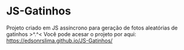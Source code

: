# JS-Gatinhos
Projeto criado em JS assíncrono para geração de fotos aleatórias de gatinhos >^.^&lt; 
Você pode acesar o projeto por aqui: https://edsonrslima.github.io/JS-Gatinhos/
